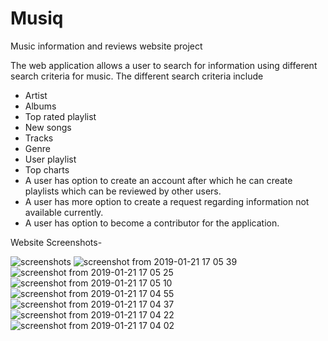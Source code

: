 # Musiq
Music information and reviews website project 


The web application allows a user to search for
information using different search criteria for music. The different
search criteria include
- Artist
- Albums
- Top rated playlist
- New songs
- Tracks
- Genre
- User playlist
- Top charts
- A user has option to create an account after which he can
create playlists which can be reviewed by other users.
- A user has more option to create a request regarding
information not available currently.
- A user has option to become a contributor for the
application.

Website Screenshots-

![screenshots](https://user-images.githubusercontent.com/19302249/51472463-8501bd00-1d9f-11e9-98d7-5a98cdb08131.png)
![screenshot from 2019-01-21 17 05 39](https://user-images.githubusercontent.com/19302249/51472468-892dda80-1d9f-11e9-8a1b-f798695a9b02.png)
![screenshot from 2019-01-21 17 05 25](https://user-images.githubusercontent.com/19302249/51472472-8b903480-1d9f-11e9-909d-c4e3566b4369.png)
![screenshot from 2019-01-21 17 05 10](https://user-images.githubusercontent.com/19302249/51472475-8e8b2500-1d9f-11e9-9189-5dab0704e42b.png)
![screenshot from 2019-01-21 17 04 55](https://user-images.githubusercontent.com/19302249/51472478-90ed7f00-1d9f-11e9-940f-daacdf44d4b6.png)
![screenshot from 2019-01-21 17 04 37](https://user-images.githubusercontent.com/19302249/51472484-93e86f80-1d9f-11e9-88a5-208a12d5e71c.png)
![screenshot from 2019-01-21 17 04 22](https://user-images.githubusercontent.com/19302249/51472489-95b23300-1d9f-11e9-911c-e503291d352e.png)
![screenshot from 2019-01-21 17 04 02](https://user-images.githubusercontent.com/19302249/51472490-977bf680-1d9f-11e9-82fd-282403950b32.png)









